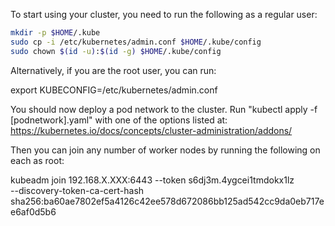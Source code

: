 To start using your cluster, you need to run the following as a regular user:
```bash
mkdir -p $HOME/.kube
sudo cp -i /etc/kubernetes/admin.conf $HOME/.kube/config
sudo chown $(id -u):$(id -g) $HOME/.kube/config
```
Alternatively, if you are the root user, you can run:

  export KUBECONFIG=/etc/kubernetes/admin.conf

You should now deploy a pod network to the cluster.
Run "kubectl apply -f [podnetwork].yaml" with one of the options listed at:
  https://kubernetes.io/docs/concepts/cluster-administration/addons/

Then you can join any number of worker nodes by running the following on each as root:

kubeadm join 192.168.X.XXX:6443 --token s6dj3m.4ygcei1tmdokx1lz \
	--discovery-token-ca-cert-hash sha256:ba60ae7802ef5a4126c42ee578d672086bb125ad542cc9da0eb717ee6af0d5b6
